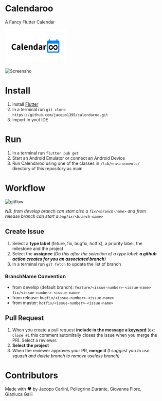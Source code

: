# Calendaroo
A Fancy Flutter Calendar

![Banner](https://github.com/jacopo1395/calendaroo/blob/master/android/app/src/main/res/drawable/banner_calendaroo.png?raw=true)

![Screensho](https://raw.githubusercontent.com/loowcode/calendaroo/36c11a3f22fd62b62d5205bcb5e98b2838d3b158/resources/Screenshot_20210613-131725.jpg)


# Install
1. Install [Flutter](https://flutter.dev/docs/get-started/install)
2. In a terminal run `git clone https://github.com/jacopo1395/calendaroo.git`
3. Import in yout IDE

# Run
1. In a terminal run `flutter pub get`
2. Start an Android Emulator or connect an Android Device
3. Run Calendaroo using one of the classes in `/lib/environments/` directory of this repository as main

# Workflow
<img src="https://nvie.com/img/git-model@2x.png" alt="gitflow" width="500"/>

*NB: from develop branch can start also a `fix/<branch-name>` and from release branch can start a `bugfix/<branch-name>`*

## Create Issue
1. Select a **type label** (feture, fix, bugfix, hotfix), a priority label, the milestone and the project
2. Select the **assignee** *(Do this after the selection of a type label: **a github action creates for you an associated branch**)*
3. In a terminal run `git fetch` to update the list of branch

### BranchName Convention
- from develop (default branch): `feature/<issue-number>-<issue-name>` `fix/<issue-number>-<issue-name>`
- from release: `bugfix/<issue-number>-<issue-name>`
- from master: `hotfix/<issue-number>-<issue-name>`

## Pull Request
1. When you create a pull request **include in the message a [keyword](https://help.github.com/en/enterprise/2.16/user/github/managing-your-work-on-github/closing-issues-using-keywords#about-issue-references)** (ex: `Close #1` this comment automitally closes the issue when you merge the PR). Select a reviewer.
2. **Select the project**
3. When the reviewer approves your PR, **merge it** *(I suggest you to use squash and delete branch to remove useless branch)*


# Contributors
Made with ❤ by Jacopo Carlini, Pellegrino Durante, Giovanna Flore, Gianluca Galli
